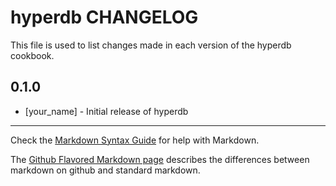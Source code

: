 hyperdb CHANGELOG
=================

This file is used to list changes made in each version of the hyperdb cookbook.

0.1.0
-----
- [your_name] - Initial release of hyperdb

- - -
Check the [Markdown Syntax Guide](http://daringfireball.net/projects/markdown/syntax) for help with Markdown.

The [Github Flavored Markdown page](http://github.github.com/github-flavored-markdown/) describes the differences between markdown on github and standard markdown.
